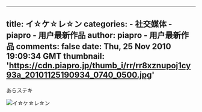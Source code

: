 
---
title: イ☆ケ☆レ☆ン
categories: 
    - 社交媒体
    - piapro - 用户最新作品
author: piapro - 用户最新作品
comments: false
date: Thu, 25 Nov 2010 19:09:34 GMT
thumbnail: 'https://cdn.piapro.jp/thumb_i/rr/rr8xznupoj1cy93a_20101125190934_0740_0500.jpg'
---

<div>   
<p class="cd_dtl_cap">あらステキ</p><div class="illust-whole">
<img src="https://cdn.piapro.jp/thumb_i/rr/rr8xznupoj1cy93a_20101125190934_0740_0500.jpg" alt="イ☆ケ☆レ☆ン" referrerpolicy="no-referrer">
</div>  
</div>
            